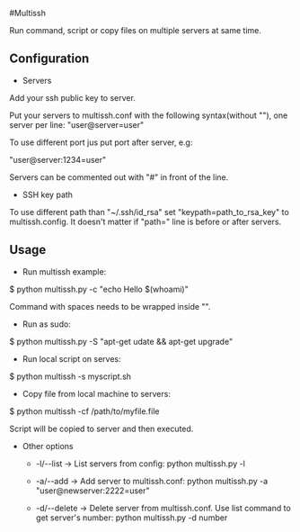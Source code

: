 #Multissh

Run command, script or copy files on multiple servers at same time.

## Configuration

- Servers

Add your ssh public key to server.

Put your servers to multissh.conf with the following syntax(without ""), one server per line:
"user@server=user"

To use different port jus put port after server, e.g:

 "user@server:1234=user"

Servers can be commented out with "#" in front of the line.

- SSH key path

To use different path than  "~/.ssh/id_rsa" set "keypath=path_to_rsa_key" to multissh.config. It doesn't matter if "path=" line is before or after servers.

## Usage

- Run multissh example:

$ python multissh.py -c "echo Hello $(whoami)"

Command with spaces needs to be wrapped inside "".

- Run as sudo:

$ python multissh.py -S "apt-get udate && apt-get upgrade"

- Run local script on serves:

$ python multissh -s myscript.sh

- Copy file from local machine to servers:

$ python multissh -cf /path/to/myfile.file


Script will be copied to server and then executed.

- Other options

   - -l/--list -> List servers from config: python multissh.py -l

   - -a/--add -> Add server to multissh.conf: python multissh.py -a "user@newserver:2222=user"

   - -d/--delete -> Delete server from multissh.conf. Use list command to get server's number: python multissh.py -d number
